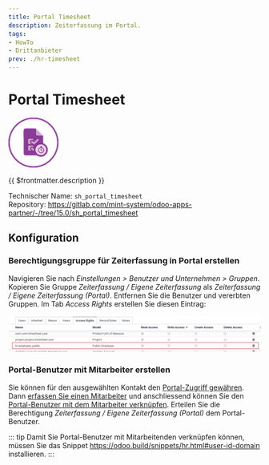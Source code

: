 ```yaml
---
title: Portal Timesheet
description: Zeiterfassung im Portal.
tags:
- HowTo
- Drittanbieter
prev: ./hr-timesheet
---
```

# Portal Timesheet
![odoo_icon_sh_task_time_adv](attachments/odoo_icon_sh_task_time_adv.png)

{{ $frontmatter.description }}

Technischer Name: `sh_portal_timesheet`\
Repository: <https://gitlab.com/mint-system/odoo-apps-partner/-/tree/15.0/sh_portal_timesheet>

## Konfiguration

### Berechtigungsgruppe für Zeiterfassung in Portal erstellen

Navigieren Sie nach *Einstellungen > Benutzer und Unternehmen > Gruppen*. Kopieren Sie Gruppe *Zeiterfassung / Eigene Zeiterfassung* als *Zeiterfassung / Eigene Zeiterfassung (Portal)*. Entfernen Sie die Benutzer und vererbten Gruppen. Im Tab *Access Rights* erstellen Sie diesen Eintrag:

![](attachments/Sh%20Portal%20Timesheet%20Access%20Rights.png)

### Portal-Benutzer mit Mitarbeiter erstellen

Sie können für den ausgewählten Kontakt den [Portal-Zugriff gewähren](Partner.md#Portal-Zugriff%20gewähren). 
Dann [erfassen Sie einen Mitarbeiter](HR.md#Mitarbeiter%20erfassen) und anschliessend können
Sie den [Portal-Benutzer mit dem Mitarbeiter verknüpfen](HR.md#Benutzer%20mit%20Mitarbeiter%20verknüpfen). Erteilen Sie die Berechtigung *Zeiterfassung / Eigene Zeiterfassung (Portal)* dem Portal-Benutzer.

::: tip
Damit Sie Portal-Benutzer mit Mitarbeitenden verknüpfen können, müssen Sie das Snippet <https://odoo.build/snippets/hr.html#user-id-domain> installieren.
:::
